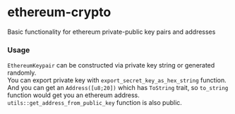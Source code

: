 # ethereum-crypto
Basic functionality for ethereum private-public key pairs and addresses

### Usage
`EthereumKeypair` can be constructed via private key string or generated randomly.  
You can export private key with `export_secret_key_as_hex_string` function.  
And you can get an `Address([u8;20])` which has `ToString` trait, so `to_string` function would get you an ethereum address.  
`utils::get_address_from_public_key` function is also public.
